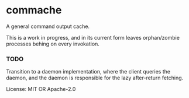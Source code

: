 # commache

A general command output cache.

This is a work in progress, and in its current form
leaves orphan/zombie processes behing on every invokation.

### TODO

Transition to a daemon implementation, where the client
queries the daemon, and the daemon is responsible for the
lazy after-return fetching.

License: MIT OR Apache-2.0
